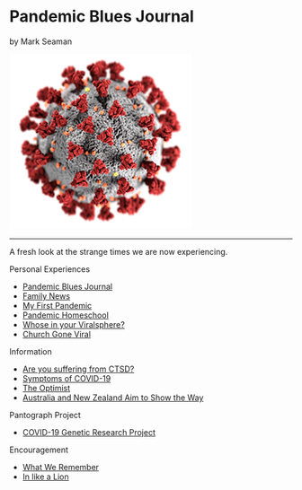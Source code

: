 # Pandemic Blues Journal

by Mark Seaman

![](img/coronavirus.png)

---

A fresh look at the strange times we are now experiencing.


Personal Experiences

* [Pandemic Blues Journal](Journal)
* [Family News](FamilyNews)
* [My First Pandemic](FirstPandemic)
* [Pandemic Homeschool](Homeschool)
* [Whose in your Viralsphere?](Viralsphere)
* [Church Gone Viral](ViralChurch)

Information

* [Are you suffering from CTSD?](CTSD)
* [Symptoms of COVID-19](Symptoms)
* [The Optimist](Optimist)
* [Australia and New Zealand Aim to Show the Way](VanquishVirus)

Pantograph Project

* [COVID-19 Genetic Research Project](Pantograph)

Encouragement

* [What We Remember](WhatWeRemember)
* [In like a Lion](Lion)

